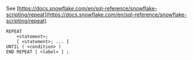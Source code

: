See [https://docs.snowflake.com/en/sql-reference/snowflake-scripting/repeat](https://docs.snowflake.com/en/sql-reference/snowflake-scripting/repeat)
```
REPEAT
    <statement>;
    [ <statement>; ... ]
UNTIL ( <condition> )
END REPEAT [ <label> ] ;
```
